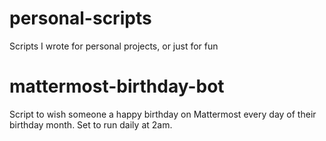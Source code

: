 # personal-scripts
Scripts I wrote for personal projects, or just for fun

# mattermost-birthday-bot
Script to wish someone a happy birthday on Mattermost every day of their birthday month.  Set to run daily at 2am.
